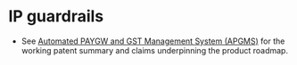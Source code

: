 # IP guardrails

- See [Automated PAYGW and GST Management System (APGMS)](./apgms-patent.md) for the working patent summary and claims underpinning the product roadmap.
